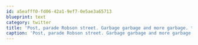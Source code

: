 ```yaml
---
id: a5eafff0-fd06-42a1-9ef7-0e5ae3a65713
blueprint: text
category: twitter
title: 'Post, parade Robson street. Garbage garbage and more garbage. twitpic.com/7ohx6q'
caption: 'Post, parade Robson street. Garbage garbage and more garbage. <a href="http://twitpic.com/7ohx6q" title="http://twitpic.com/7ohx6q" class="link link_untco">twitpic.com/7ohx6q</a>'
---
```

